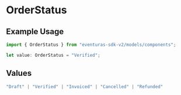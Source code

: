 # OrderStatus

## Example Usage

```typescript
import { OrderStatus } from "eventuras-sdk-v2/models/components";

let value: OrderStatus = "Verified";
```

## Values

```typescript
"Draft" | "Verified" | "Invoiced" | "Cancelled" | "Refunded"
```